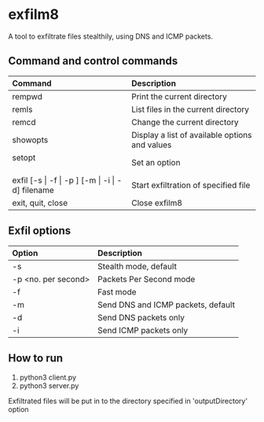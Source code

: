 # exfilm8

A tool to exfiltrate files stealthily, using DNS and ICMP packets.

## Command and control commands
| Command       | Description   |
|:------------- |:--------------|
| rempwd | Print the current directory |
| remls | List files in the current directory |
| remcd <path> | Change the current directory |
| showopts | Display a list of available options and values |
| setopt <option> <value> | Set an option |
| exfil [-s \| -f \| -p <n>] [-m \| -i \| -d] filename | Start exfiltration of specified file |
| exit, quit, close | Close exfilm8 |

## Exfil options
| Option       | Description   |
|:-------------|:--------------|
| -s | Stealth mode, default |
| -p <no. per second> | Packets Per Second mode |
| -f | Fast mode |
| -m | Send DNS and ICMP packets, default |
| -d | Send DNS packets only |
| -i | Send ICMP packets only |

## How to run
1. python3 client.py
2. python3 server.py

Exfiltrated files will be put in to the directory specified in 'outputDirectory' option

